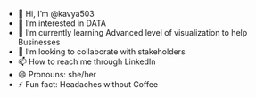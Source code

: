 - 👋 Hi, I’m @kavya503
- 👀 I’m interested in DATA
- 🌱 I’m currently learning Advanced level of visualization to help Businesses
- 💞️ I’m looking to collaborate with stakeholders
- 📫 How to reach me through LinkedIn
- 😄 Pronouns: she/her
- ⚡ Fun fact: Headaches without Coffee

<!---
kavya503/kavya503 is a ✨ special ✨ repository because its `README.md` (this file) appears on your GitHub profile.
You can click the Preview link to take a look at your changes.
--->
